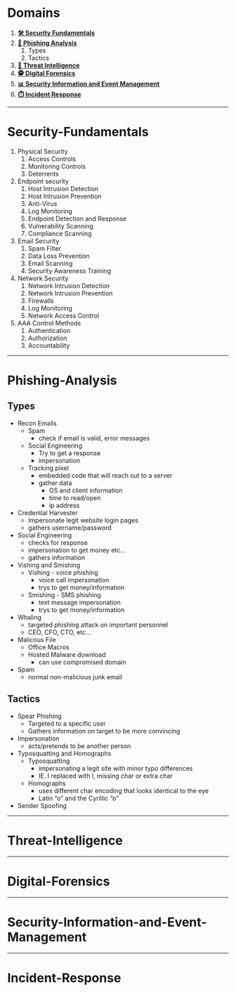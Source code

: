 # Domains

1. [**🛠️ Security Fundamentals**](#Security-Fundamentals)
2. [**🎣 Phishing Analysis**](#Phishing-Analysis)
	1. Types
	2. Tactics
3. [**🧠 Threat Intelligence**](#Threat-Intelligence)
4. [**🕵️ Digital Forensics**](#Digital-Forensics)
5. [**📊 Security Information and Event Management**](#Security-Information-and-Event-Management)
6. [**⏱️ Incident Response**](#Incident-Response)

---

# Security-Fundamentals

1. Physical Security
	1. Access Controls
	2. Monitoring Controls
	3. Deterrents
2. Endpoint security
	1. Host Intrusion Detection
	2. Host Intrusion Prevention
	3. Anti-Virus
	4. Log Monitoring
	5. Endpoint Detection and Response
	6. Vulnerability Scanning
	7. Compliance Scanning
3. Email Security
	1. Spam Filter
	2. Data Loss Prevention
	3. Email Scanning
	4. Security Awareness Training
4. Network Security
	1. Network Intrusion Detection
	2. Network Intrusion Prevention
	3. Firewalls
	4. Log Monitoring
	5. Network Access Control
5. AAA Control Methods
	1. Authentication
	2. Authorization
	3. Accountability

---

#  Phishing-Analysis

## Types
- Recon Emails
	- Spam
		- check if email is valid, error messages
	- Social Engineering
		- Try to get a response
		- impersonation
	- Tracking pixel
		- embedded code that will reach out to a server
		- gather data
			- OS and client information
			- time to read/open
			- ip address
- Credential Harvester
	- Impersonate legit website login pages
	- gathers username/password
- Social Engineering
	- checks for response
	- impersonation to get money etc...
	- gathers information
- Vishing and Smishing
	- Vishing - voice phishing
		- voice call impersonation
		- trys to get money/information
	- Smishing - SMS phishing
		- text message impersonation
		- trys to get money/information
- Whaling
	- targeted phishing attack on important personnel
	- CEO, CFO, CTO, etc...
- Malicous File
	- Office Macros
	- Hosted Malware download
		- can use compromised domain
- Spam
	- normal non-malicious junk email
## Tactics
- Spear Phishing
	- Targeted to a specific user
	- Gathers information on target to be more convincing 
- Impersonation
	- acts/pretends to be another person
- Typosquatting and Homographs
	- Typosquatting
		- impersonating a legit site with minor typo differences
		- IE. I replaced with l, missing char or extra char
	- Homographs
		- uses different char encoding that looks identical to the eye
		- Latin “o” and the Cyrillic “o”
- Sender Spoofing

---

# Threat-Intelligence


---

# Digital-Forensics


---

# Security-Information-and-Event-Management


---

# Incident-Response


